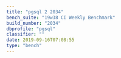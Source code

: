 ```yaml
---
title: "pgsql 2 2034"
bench_suite: "19w38 CI Weekly Benchmark"
build_number: "2034"
dbprofile: "pgsql"
classifier: ""
date: 2019-09-16T07:08:55
type: "bench"
---
```

